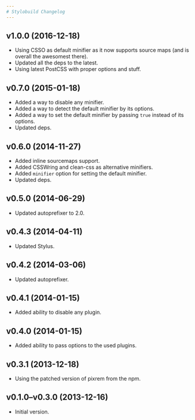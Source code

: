 ```yaml
---
# Stylobuild Changelog
---
```


## v1.0.0 (2016-12-18)

- Using CSSO as default minifier as it now supports source maps (and is overall the awesomest there).
- Updated all the deps to the latest.
- Using latest PostCSS with proper options and stuff.

## v0.7.0 (2015-01-18)

- Added a way to disable any minifier.
- Added a way to detect the default minifier by its options.
- Added a way to set the default minifier by passing `true` instead of its options.
- Updated deps.

## v0.6.0 (2014-11-27)

- Added inline sourcemaps support.
- Added CSSWring and clean-css as alternative minifiers.
- Added `minifier` option for setting the default minifier.
- Updated deps.

## v0.5.0 (2014-06-29)

- Updated autoprefixer to 2.0.

## v0.4.3 (2014-04-11)

- Updated Stylus.

## v0.4.2 (2014-03-06)

- Updated autoprefixer.

## v0.4.1 (2014-01-15)

- Added ability to disable any plugin.

## v0.4.0 (2014-01-15)

- Added ability to pass options to the used plugins.

## v0.3.1 (2013-12-18)

- Using the patched version of pixrem from the npm.

## v0.1.0–v0.3.0 (2013-12-16)

- Initial version.
